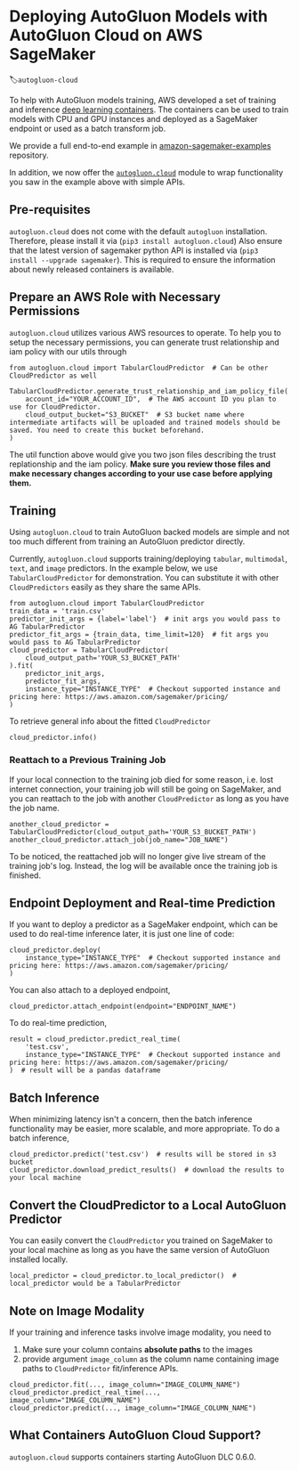 # Deploying AutoGluon Models with AutoGluon Cloud on AWS SageMaker
:label:`autogluon-cloud`

To help with AutoGluon models training, AWS developed a set of training and inference [deep learning containers](https://github.com/aws/deep-learning-containers/blob/master/available_images.md#autogluon-training-containers). 
The containers can be used to train models with CPU and GPU instances and deployed as a SageMaker endpoint or used as a batch transform job.

We provide a full end-to-end example in [amazon-sagemaker-examples](https://github.com/aws/amazon-sagemaker-examples/tree/master/advanced_functionality/autogluon-tabular-containers) repository.

In addition, we now offer the [`autogluon.cloud`](https://github.com/autogluon/autogluon-cloud) module to wrap functionality you saw in the example above with simple APIs.

## Pre-requisites
`autogluon.cloud` does not come with the default `autogluon` installation. Therefore, please install it via (`pip3 install autogluon.cloud`)
Also ensure that the latest version of sagemaker python API is installed via (`pip3 install --upgrade sagemaker`). 
This is required to ensure the information about newly released containers is available.

## Prepare an AWS Role with Necessary Permissions
`autogluon.cloud` utilizes various AWS resources to operate.
To help you to setup the necessary permissions, you can generate trust relationship and iam policy with our utils through

```{.python}
from autogluon.cloud import TabularCloudPredictor  # Can be other CloudPredictor as well

TabularCloudPredictor.generate_trust_relationship_and_iam_policy_file(
    account_id="YOUR_ACCOUNT_ID",  # The AWS account ID you plan to use for CloudPredictor.
    cloud_output_bucket="S3_BUCKET"  # S3 bucket name where intermediate artifacts will be uploaded and trained models should be saved. You need to create this bucket beforehand.
)
```

The util function above would give you two json files describing the trust replationship and the iam policy.
**Make sure you review those files and make necessary changes according to your use case before applying them.**

## Training
Using `autogluon.cloud` to train AutoGluon backed models are simple and not too much different from training an AutoGluon predictor directly.

Currently, `autogluon.cloud` supports training/deploying `tabular`, `multimodal`, `text`, and `image` predictors. In the example below, we use `TabularCloudPredictor` for demonstration. You can substitute it with other `CloudPredictors` easily as they share the same APIs.

```{.python}
from autogluon.cloud import TabularCloudPredictor
train_data = 'train.csv'
predictor_init_args = {label='label'}  # init args you would pass to AG TabularPredictor
predictor_fit_args = {train_data, time_limit=120}  # fit args you would pass to AG TabularPredictor
cloud_predictor = TabularCloudPredictor(
    cloud_output_path='YOUR_S3_BUCKET_PATH'
).fit(
    predictor_init_args,
    predictor_fit_args,
    instance_type="INSTANCE_TYPE"  # Checkout supported instance and pricing here: https://aws.amazon.com/sagemaker/pricing/
)
```

To retrieve general info about the fitted `CloudPredictor`

```{.python}
cloud_predictor.info()
```

### Reattach to a Previous Training Job
If your local connection to the training job died for some reason, i.e. lost internet connection, your training job will still be going on SageMaker, and you can reattach to the job with another `CloudPredictor` as long as you have the job name.

```{.python}
another_cloud_predictor = TabularCloudPredictor(cloud_output_path='YOUR_S3_BUCKET_PATH')
another_cloud_predictor.attach_job(job_name="JOB_NAME")
```

To be noticed, the reattached job will no longer give live stream of the training job's log. Instead, the log will be available once the training job is finished.

## Endpoint Deployment and Real-time Prediction
If you want to deploy a predictor as a SageMaker endpoint, which can be used to do real-time inference later, it is just one line of code:

```{.python}
cloud_predictor.deploy(
    instance_type="INSTANCE_TYPE"  # Checkout supported instance and pricing here: https://aws.amazon.com/sagemaker/pricing/
)
```

You can also attach to a deployed endpoint,

```{.python}
cloud_predictor.attach_endpoint(endpoint="ENDPOINT_NAME")
```

To do real-time prediction,

```{.python}
result = cloud_predictor.predict_real_time(
    'test.csv',
    instance_type="INSTANCE_TYPE"  # Checkout supported instance and pricing here: https://aws.amazon.com/sagemaker/pricing/
)  # result will be a pandas dataframe
```

## Batch Inference
When minimizing latency isn't a concern, then the batch inference functionality may be easier, more scalable, and more appropriate.
To do a batch inference,

```{.python}
cloud_predictor.predict('test.csv')  # results will be stored in s3 bucket
cloud_predictor.download_predict_results()  # download the results to your local machine
```

## Convert the CloudPredictor to a Local AutoGluon Predictor
You can easily convert the `CloudPredictor` you trained on SageMaker to your local machine as long as you have the same version of AutoGluon installed locally.

```{.python}
local_predictor = cloud_predictor.to_local_predictor()  # local_predictor would be a TabularPredictor
```

## Note on Image Modality
If your training and inference tasks involve image modality, you need to
1. Make sure your column contains **absolute paths** to the images
2. provide argument `image_column` as the column name containing image paths to `CloudPredictor` fit/inference APIs.

```{.python}
cloud_predictor.fit(..., image_column="IMAGE_COLUMN_NAME")
cloud_predictor.predict_real_time(..., image_column="IMAGE_COLUMN_NAME")
cloud_predictor.predict(..., image_column="IMAGE_COLUMN_NAME")
```

## What Containers AutoGluon Cloud Support?
`autogluon.cloud` supports containers starting AutoGluon DLC 0.6.0.

